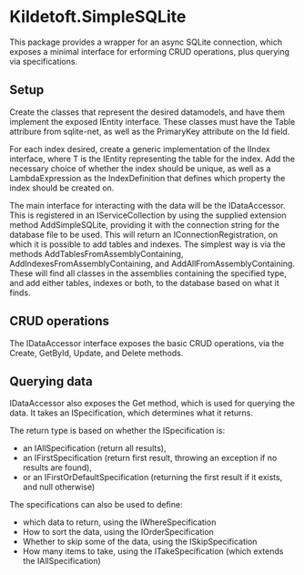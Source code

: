 # Kildetoft.SimpleSQLite

This package provides a wrapper for an async SQLite connection, which exposes a minimal interface for erforming CRUD operations, plus querying via specifications.

## Setup
Create the classes that represent the desired datamodels, and have them implement the exposed IEntity interface.
These classes must have the Table attribure from sqlite-net, as well as the PrimaryKey attribute on the Id field.

For each index desired, create a generic implementation of the IIndex<T> interface, where T is the IEntity representing the table for the index. Add the necessary choice of whether the index should be unique, as well as a LambdaExpression as the IndexDefinition that defines which property the index should be created on.

The main interface for interacting with the data will be the IDataAccessor. This is registered in an IServiceCollection by using the supplied extension method AddSimpleSQLite, providing it with the connection string for the database file to be used.
This will return an IConnectionRegistration, on which it is possible to add tables and indexes. The simplest way is via the methods AddTablesFromAssemblyContaining<T>, AddIndexesFromAssemblyContaining<T>, and AddAllFromAssemblyContaining<T>. These will find all classes in the assemblies containing the specified type, and add either tables, indexes or both, to the database based on what it finds.

## CRUD operations
The IDataAccessor interface exposes the basic CRUD operations, via the Create, GetById, Update, and Delete methods.

## Querying data
IDataAccessor also exposes the Get method, which is used for querying the data. It takes an ISpecification, which determines what it returns.

The return type is based on whether the ISpecification is:
- an IAllSpecification (return all results), 
- an IFirstSpecification (return first result, throwing an exception if no results are found), 
- or an IFirstOrDefaultSpecification (returning the first result if it exists, and null otherwise)

The specifications can also be used to define:
- which data to return, using the IWhereSpecification
- How to sort the data, using the IOrderSpecification
- Whether to skip some of the data, using the ISkipSpecification
- How many items to take, using the ITakeSpecification (which extends the IAllSpecification)
